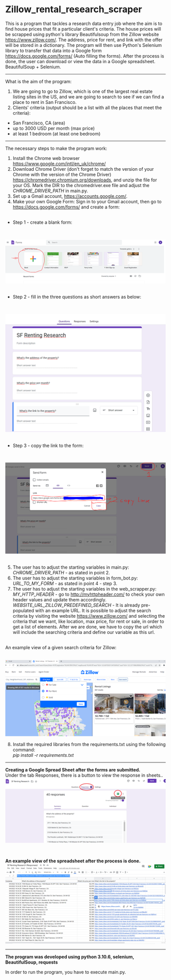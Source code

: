 # Zillow_rental_research_scraper

This is a program that tackles a research data entry job where the aim is to
find house prices that fit a particular client's criteria. The house prices will be scrapped
using python's library Beautifulsoup from the Zillow website https://www.zillow.com/.
The address, price for rent, and link with the offer will be stored in a dictionary.
The program will then use Python's Selenium library to transfer that data into a Google form https://docs.google.com/forms/ (Auto filling the forms). After the process is done, the user can download or view the data in a Google spreadsheet. BeautifulSoup + Selenium.</br>

---

What is the aim of the program:</br>
1. We are going to go to Zillow, which is one of the largest real estate listing sites in the US, and we are going to search to see if we can find a place to rent in San Francisco.</br>
2. Clients' criteria (output should be a list with all the places that meet the criteria):</br>
- San Francisco, CA (area)</br>
- up to 3000 USD per month (max price)</br>
- at least 1 bedroom (at least one bedroom)</br>

---

The necessary steps to make the program work:</br>
1. Install the Chrome web browser https://www.google.com/intl/en_uk/chrome/ </br>
2. Download Chrome Driver (don't forget to match the version of your Chrome with the version of the Chrome Driver) https://chromedriver.chromium.org/downloads, and unzip the file for your OS.
Mark the DIR to the chromedriver.exe file and adjust the *CHROME_DRIVER_PATH* in main.py. </br>
3.  Set up a Gmail account, https://accounts.google.com/.  </br>
4. Make your own Google Form: Sign in to your Gmail account, then go to https://docs.google.com/forms/ and create a form:</br>  
- Step 1 - create a blank form:</br>
</br>

![Screenshot](docs/img/01_create_a_blank_form.png)</br>
</br>

- Step 2 - fill in the three questions as short answers as below:</br>
</br>

![Screenshot](docs/img/02_create_a_form_example.png)</br>
</br>

- Step 3 - copy the link to the form:</br>
</br>

![Screenshot](docs/img/03_create_a_link_to_form.png)</br>
</br>

5. The user has to adjust the starting variables in main.py:</br>
*CHROME_DRIVER_PATH* - as stated in point 2.</br>
6. The user has to adjust the starting variables in form_bot.py:</br>
*URL_TO_MY_FORM* - as stated in point 4 - step 3.</br>
7. The user has to adjust the starting variables in the web_scrapper.py:</br>
*MY_HTTP_HEADER* - go to http://myhttpheader.com/ to check your own header values and update them accordingly.</br>
*WEBSITE_URL_ZILLOW_PREDEFINED_SEARCH* - It is already pre-populated with an example URL. It is possible to adjust the search criteria by visiting the website https://www.zillow.com/ and selecting the criteria that we want, like location, max price, for rent or sale, in order to get a list of elements. After we are done, we have to copy the url which will include the searching criteria and define our variable as this url.</br>
</br>
An example view of a given search criteria for Zillow:</br>
</br>

![Screenshot](docs/img/04_zillow_website.png)
</br>

8. Install the required libraries from the requirements.txt using the following command: </br>
*pip install -r requirements.txt*</br>

---

**Creating a Google Spread Sheet after the forms are submitted.**</br>
Under the tab Responses, there is a button to view the response in sheets.. 
![Screenshot](docs/img/05_creating_google_spread_sheet.png)</br>

</br>

**An example view of the spreadsheet after the process is done.**</br>
![Screenshot](docs/img/06_google_spread_sheet_filled_done.png)</br>


---

**The program was developed using python 3.10.6, selenium, BeautifulSoup, requests**


In order to run the program, you have to execute main.py.